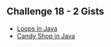 ## Challenge 18 - 2 Gists

- [Loops in Java](https://gist.github.com/dmanocha464/7896be31a0d461c14d0c0c21ee01cfd2)
- [Candy Shop in Java](https://gist.github.com/dmanocha464/e52f95e521b5b2f16acad29184618c9e)
